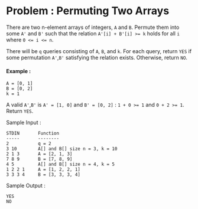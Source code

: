 # Problem : Permuting Two Arrays

There are two n-element arrays of integers, ```A``` and ```B```. Permute them into some ```A'``` and ```B'``` such that the relation ```A'[i] + B'[i] >= k``` holds for all ```i``` where ```0 <= i <= n```.

There will be ```q``` queries consisting of ```A```, ```B```, and ```k```. For each query, return ```YES``` if some permutation ```A'```,```B'```  satisfying the relation exists. Otherwise, return ```NO```.

#### Example :

    A = [0, 1]
    B = [0, 2]
    k = 1

A valid ```A'```,```B'``` is ```A' = [1, 0]``` and ```B' = [0, 2]``` : ```1 + 0 >= 1``` and ```0 + 2 >= 1```. Return ```YES```.

Sample Input :

    STDIN       Function
    -----       --------
    2           q = 2
    3 10        A[] and B[] size n = 3, k = 10
    2 1 3       A = [2, 1, 3]
    7 8 9       B = [7, 8, 9]
    4 5         A[] and B[] size n = 4, k = 5
    1 2 2 1     A = [1, 2, 2, 1]
    3 3 3 4     B = [3, 3, 3, 4]

Sample Output :

    YES
    NO
